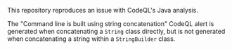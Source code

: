 This repository reproduces an issue with CodeQL's Java analysis.

The "Command line is built using string concatenation" CodeQL alert is generated when concatenating a `String` class directly, but is not generated when concatenating a string within a `StringBuilder` class.
